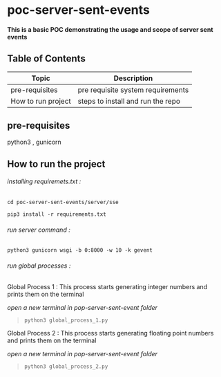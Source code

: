 # poc-server-sent-events
#### This is a basic POC demonstrating the usage and scope of server sent events

## Table of Contents
| Topic | Description |
| ----- | ----------- |
| pre-requisites| pre requisite system requirements |
| How to run project | steps to install and run the repo |

## pre-requisites
python3 ,
gunicorn

## How to run the project
###### installing requiremets.txt : 
`cd poc-server-sent-events/server/sse` 

`pip3 install -r requirements.txt`

###### run server command :
`python3 gunicorn wsgi -b 0:8000 -w 10 -k gevent`

###### run global processes :

Global Process 1 : This process starts generating integer numbers and prints them on the terminal

*open a new terminal in pop-server-sent-event folder*
>`python3 global_process_1.py`

Global Process 2 : This process starts generating floating point numbers and prints them on the terminal

*open a new terminal in pop-server-sent-event folder*
>`python3 global_process_2.py`


